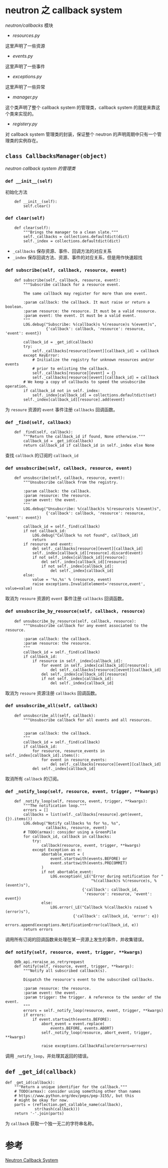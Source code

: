 # neutron 之 callback system

*neutron/callbacks* 模块

* *resources.py*

这里声明了一些资源

* *events.py*

这里声明了一些事件

* *exceptions.py*

这里声明了一些异常

* *manager.py* 

这个类声明了整个 callback system 的管理类，callback system 的就是来靠这个类来实现的。

* *registery.py*

对 callback system 管理类的封装，保证整个 neutron 的声明周期中只有一个管理类的实例存在。

## `class CallbacksManager(object)`

*neutron callback system 的管理类*

### `def __init__(self)`

初始化方法

```
    def __init__(self):
        self.clear()
```

### `def clear(self)`

```
    def clear(self):
        """Brings the manager to a clean slate."""
        self._callbacks = collections.defaultdict(dict)
        self._index = collections.defaultdict(dict)
```

* `_callbacks` 保存资源、事件、回调方法的对应关系
* `_index` 保存回调方法、资源、事件的对应关系，但是用作快速超找

### `def subscribe(self, callback, resource, event)`

```
    def subscribe(self, callback, resource, event):
        """Subscribe callback for a resource event.

        The same callback may register for more than one event.

        :param callback: the callback. It must raise or return a boolean.
        :param resource: the resource. It must be a valid resource.
        :param event: the event. It must be a valid event.
        """
        LOG.debug("Subscribe: %(callback)s %(resource)s %(event)s",
                  {'callback': callback, 'resource': resource, 'event': event})

        callback_id = _get_id(callback)
        try:
            self._callbacks[resource][event][callback_id] = callback
        except KeyError:
            # Initialize the registry for unknown resources and/or events
            # prior to enlisting the callback.
            self._callbacks[resource][event] = {}
            self._callbacks[resource][event][callback_id] = callback
        # We keep a copy of callbacks to speed the unsubscribe operation.
        if callback_id not in self._index:
            self._index[callback_id] = collections.defaultdict(set)
        self._index[callback_id][resource].add(event)
```

为 `resoure` 资源的 `event` 事件注册 `callbacks` 回调函数。

### `def _find(self, callback)`

```
    def _find(self, callback):
        """Return the callback_id if found, None otherwise."""
        callback_id = _get_id(callback)
        return callback_id if callback_id in self._index else None
```

查找 `callback` 的订阅的 `callback_id`

### `def unsubscribe(self, callback, resource, event)`

```
    def unsubscribe(self, callback, resource, event):
        """Unsubscribe callback from the registry.

        :param callback: the callback.
        :param resource: the resource.
        :param event: the event.
        """
        LOG.debug("Unsubscribe: %(callback)s %(resource)s %(event)s",
                  {'callback': callback, 'resource': resource, 'event': event})

        callback_id = self._find(callback)
        if not callback_id:
            LOG.debug("Callback %s not found", callback_id)
            return
        if resource and event:
            del self._callbacks[resource][event][callback_id]
            self._index[callback_id][resource].discard(event)
            if not self._index[callback_id][resource]:
                del self._index[callback_id][resource]
                if not self._index[callback_id]:
                    del self._index[callback_id]
        else:
            value = '%s,%s' % (resource, event)
            raise exceptions.Invalid(element='resource,event', value=value)
```

取消为 `resoure` 资源的 `event` 事件注册 `callbacks` 回调函数。

### `def unsubscribe_by_resource(self, callback, resource)`

```
    def unsubscribe_by_resource(self, callback, resource):
        """Unsubscribe callback for any event associated to the resource.

        :param callback: the callback.
        :param resource: the resource.
        """
        callback_id = self._find(callback)
        if callback_id:
            if resource in self._index[callback_id]:
                for event in self._index[callback_id][resource]:
                    del self._callbacks[resource][event][callback_id]
                del self._index[callback_id][resource]
                if not self._index[callback_id]:
                    del self._index[callback_id]
```

取消为 `resoure` 资源注册 `callbacks` 回调函数。

### `def unsubscribe_all(self, callback)` 

```
    def unsubscribe_all(self, callback):
        """Unsubscribe callback for all events and all resources.


        :param callback: the callback.
        """
        callback_id = self._find(callback)
        if callback_id:
            for resource, resource_events in self._index[callback_id].items():
                for event in resource_events:
                    del self._callbacks[resource][event][callback_id]
            del self._index[callback_id]
```

取消所有 `callback` 的订阅。

### `def _notify_loop(self, resource, event, trigger, **kwargs)`

```
    def _notify_loop(self, resource, event, trigger, **kwargs):
        """The notification loop."""
        errors = []
        callbacks = list(self._callbacks[resource].get(event, {}).items())
        LOG.debug("Notify callbacks %s for %s, %s",
                  callbacks, resource, event)
        # TODO(armax): consider using a GreenPile
        for callback_id, callback in callbacks:
            try:
                callback(resource, event, trigger, **kwargs)
            except Exception as e:
                abortable_event = (
                    event.startswith(events.BEFORE) or
                    event.startswith(events.PRECOMMIT)
                )
                if not abortable_event:
                    LOG.exception(_LE("Error during notification for "
                                      "%(callback)s %(resource)s, %(event)s"),
                                  {'callback': callback_id,
                                   'resource': resource, 'event': event})
                else:
                    LOG.error(_LE("Callback %(callback)s raised %(error)s"),
                              {'callback': callback_id, 'error': e})
                errors.append(exceptions.NotificationError(callback_id, e))
        return errors
```

调用所有订阅的回调函数来处理在某一资源上发生的事件，并收集错误。

### `def notify(self, resource, event, trigger, **kwargs)`

```
    @db_api.reraise_as_retryrequest
    def notify(self, resource, event, trigger, **kwargs):
        """Notify all subscribed callback(s).

        Dispatch the resource's event to the subscribed callbacks.

        :param resource: the resource.
        :param event: the event.
        :param trigger: the trigger. A reference to the sender of the event.
        """
        errors = self._notify_loop(resource, event, trigger, **kwargs)
        if errors:
            if event.startswith(events.BEFORE):
                abort_event = event.replace(
                    events.BEFORE, events.ABORT)
                self._notify_loop(resource, abort_event, trigger, **kwargs)

                raise exceptions.CallbackFailure(errors=errors)
```

调用 `_notify_loop`，并处理其返回的错误。

## `def _get_id(callback)`

```
def _get_id(callback):
    """Return a unique identifier for the callback."""
    # TODO(armax): consider using something other than names
    # https://www.python.org/dev/peps/pep-3155/, but this
    # might be okay for now.
    parts = (reflection.get_callable_name(callback),
             str(hash(callback)))
    return '-'.join(parts)
```

为 `callback` 获取一个独一无二的字符串名称。
















# 参考

[Neutron Callback System](https://docs.openstack.org/developer/neutron-lib/devref/callbacks.html)
